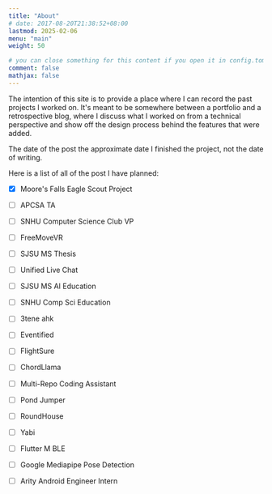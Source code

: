 ```yaml
---
title: "About"
# date: 2017-08-20T21:38:52+08:00
lastmod: 2025-02-06
menu: "main"
weight: 50

# you can close something for this content if you open it in config.toml.
comment: false
mathjax: false
---
```


The intention of this site is to provide a place where I can record the past projects I worked on.
It's meant to be somewhere between a portfolio and a retrospective blog, where I discuss what I 
worked on from a technical perspective and show off the design process behind the features that were added.

The date of the post the approximate date I finished the project, not the date of writing.

Here is a list of all of the post I have planned:
- [x] Moore's Falls Eagle Scout Project
- [ ] APCSA TA
- [ ] SNHU Computer Science Club VP
- [ ] FreeMoveVR
- [ ] SJSU MS Thesis
- [ ] Unified Live Chat
- [ ] SJSU MS AI Education
- [ ] SNHU Comp Sci Education
- [ ] 3tene ahk
- [ ] Eventified
- [ ] FlightSure
- [ ] ChordLlama
- [ ] Multi-Repo Coding Assistant
- [ ] Pond Jumper
- [ ] RoundHouse
- [ ] Yabi
- [ ] Flutter M BLE
- [ ] Google Mediapipe Pose Detection
- [ ] Arity Android Engineer Intern

